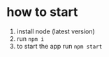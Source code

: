 # how to start

1. install node (latest version)
2. run `npm i`
3. to start the app run `npm start`
